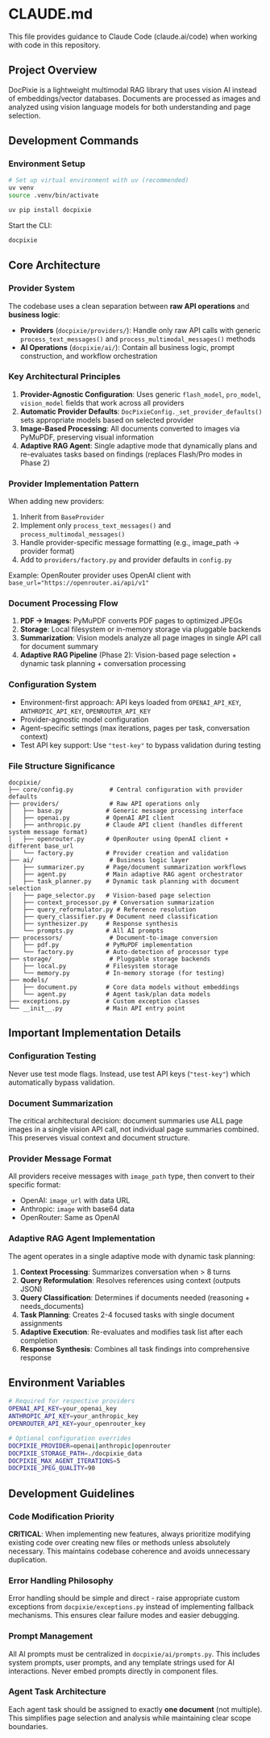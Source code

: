 # CLAUDE.md

This file provides guidance to Claude Code (claude.ai/code) when working with code in this repository.

## Project Overview

DocPixie is a lightweight multimodal RAG library that uses vision AI instead of embeddings/vector databases. Documents are processed as images and analyzed using vision language models for both understanding and page selection.

## Development Commands

### Environment Setup
```bash
# Set up virtual environment with uv (recommended)
uv venv
source .venv/bin/activate

uv pip install docpixie
```

Start the CLI:
```bash
docpixie
```

## Core Architecture

### Provider System
The codebase uses a clean separation between **raw API operations** and **business logic**:

- **Providers** (`docpixie/providers/`): Handle only raw API calls with generic `process_text_messages()` and `process_multimodal_messages()` methods
- **AI Operations** (`docpixie/ai/`): Contain all business logic, prompt construction, and workflow orchestration

### Key Architectural Principles

1. **Provider-Agnostic Configuration**: Uses generic `flash_model`, `pro_model`, `vision_model` fields that work across all providers
2. **Automatic Provider Defaults**: `DocPixieConfig._set_provider_defaults()` sets appropriate models based on selected provider
3. **Image-Based Processing**: All documents converted to images via PyMuPDF, preserving visual information
4. **Adaptive RAG Agent**: Single adaptive mode that dynamically plans and re-evaluates tasks based on findings (replaces Flash/Pro modes in Phase 2)

### Provider Implementation Pattern
When adding new providers:
1. Inherit from `BaseProvider`
2. Implement only `process_text_messages()` and `process_multimodal_messages()`
3. Handle provider-specific message formatting (e.g., image_path → provider format)
4. Add to `providers/factory.py` and provider defaults in `config.py`

Example: OpenRouter provider uses OpenAI client with `base_url="https://openrouter.ai/api/v1"`

### Document Processing Flow
1. **PDF → Images**: PyMuPDF converts PDF pages to optimized JPEGs
2. **Storage**: Local filesystem or in-memory storage via pluggable backends
3. **Summarization**: Vision models analyze all page images in single API call for document summary
4. **Adaptive RAG Pipeline** (Phase 2): Vision-based page selection + dynamic task planning + conversation processing

### Configuration System
- Environment-first approach: API keys loaded from `OPENAI_API_KEY`, `ANTHROPIC_API_KEY`, `OPENROUTER_API_KEY`
- Provider-agnostic model configuration
- Agent-specific settings (max iterations, pages per task, conversation context)
- Test API key support: Use `"test-key"` to bypass validation during testing

### File Structure Significance

```
docpixie/
├── core/config.py          # Central configuration with provider defaults
├── providers/              # Raw API operations only
│   ├── base.py            # Generic message processing interface
│   ├── openai.py          # OpenAI API client
│   ├── anthropic.py       # Claude API client (handles different system message format)
│   ├── openrouter.py      # OpenRouter using OpenAI client + different base_url
│   └── factory.py         # Provider creation and validation
├── ai/                     # Business logic layer
│   ├── summarizer.py      # Page/document summarization workflows
│   ├── agent.py           # Main adaptive RAG agent orchestrator
│   ├── task_planner.py    # Dynamic task planning with document selection
│   ├── page_selector.py   # Vision-based page selection
│   ├── context_processor.py # Conversation summarization
│   ├── query_reformulator.py # Reference resolution
│   ├── query_classifier.py # Document need classification
│   ├── synthesizer.py     # Response synthesis
│   └── prompts.py         # All AI prompts
├── processors/             # Document-to-image conversion
│   ├── pdf.py             # PyMuPDF implementation
│   └── factory.py         # Auto-detection of processor type
├── storage/                # Pluggable storage backends
│   ├── local.py           # Filesystem storage
│   └── memory.py          # In-memory storage (for testing)
├── models/
│   ├── document.py        # Core data models without embeddings
│   └── agent.py           # Agent task/plan data models
├── exceptions.py          # Custom exception classes
└── __init__.py            # Main API entry point
```

## Important Implementation Details

### Configuration Testing
Never use test mode flags. Instead, use test API keys (`"test-key"`) which automatically bypass validation.

### Document Summarization
The critical architectural decision: document summaries use ALL page images in a single vision API call, not individual page summaries combined. This preserves visual context and document structure.

### Provider Message Format
All providers receive messages with `image_path` type, then convert to their specific format:
- OpenAI: `image_url` with data URL
- Anthropic: `image` with base64 data
- OpenRouter: Same as OpenAI

### Adaptive RAG Agent Implementation
The agent operates in a single adaptive mode with dynamic task planning:
1. **Context Processing**: Summarizes conversation when > 8 turns
2. **Query Reformulation**: Resolves references using context (outputs JSON)
3. **Query Classification**: Determines if documents needed (reasoning + needs_documents)
4. **Task Planning**: Creates 2-4 focused tasks with single document assignments
5. **Adaptive Execution**: Re-evaluates and modifies task list after each completion
6. **Response Synthesis**: Combines all task findings into comprehensive response

## Environment Variables

```bash
# Required for respective providers
OPENAI_API_KEY=your_openai_key
ANTHROPIC_API_KEY=your_anthropic_key
OPENROUTER_API_KEY=your_openrouter_key

# Optional configuration overrides
DOCPIXIE_PROVIDER=openai|anthropic|openrouter
DOCPIXIE_STORAGE_PATH=./docpixie_data
DOCPIXIE_MAX_AGENT_ITERATIONS=5
DOCPIXIE_JPEG_QUALITY=90
```

## Development Guidelines

### Code Modification Priority
**CRITICAL**: When implementing new features, always prioritize modifying existing code over creating new files or methods unless absolutely necessary. This maintains codebase coherence and avoids unnecessary duplication.

### Error Handling Philosophy
Error handling should be simple and direct - raise appropriate custom exceptions from `docpixie/exceptions.py` instead of implementing fallback mechanisms. This ensures clear failure modes and easier debugging.

### Prompt Management
All AI prompts must be centralized in `docpixie/ai/prompts.py`. This includes system prompts, user prompts, and any template strings used for AI interactions. Never embed prompts directly in component files.

### Agent Task Architecture
Each agent task should be assigned to exactly **one document** (not multiple). This simplifies page selection and analysis while maintaining clear scope boundaries.
